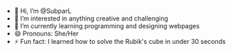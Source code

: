 - 👋 Hi, I’m @SubparL
- 👀 I’m interested in anything creative and challenging
- 🌱 I’m currently learning programming and designing webpages
- 😄 Pronouns: She/Her
- ⚡ Fun fact: I learned how to solve the Rubik's cube in under 30 seconds

